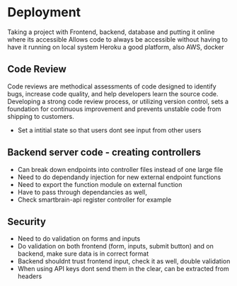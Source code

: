 # Deployment

Taking a project with Frontend, backend, database and putting it online where its accessible
Allows code to always be accessible without having to have it running on local system
Heroku a good platform, also AWS, docker

## Code Review

Code reviews are methodical assessments of code designed to identify bugs, increase code quality, and help developers learn the source code. Developing a strong code review process, or utilizing version control, sets a foundation for continuous improvement and prevents unstable code from shipping to customers.

- Set a intitial state so that users dont see input from other users

## Backend server code - creating controllers

- Can break down endpoints into controller files instead of one large file
- Need to do dependandy injection for new external endpoint functions
- Need to export the function module on external function
- Have to pass through dependancies as well,
- Check smartbrain-api register controller for example

## Security

- Need to do validation on forms and inputs
- Do validation on both frontend (form, inputs, submit button) and on backend, make sure data is in correct format
- Backend shouldnt trust frontend input, check it as well, double validation
- When using API keys dont send them in the clear, can be extracted from headers
